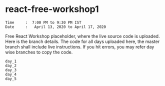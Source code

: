 # react-free-workshop1

```
Time     :  7:00 PM to 9:30 PM IST
Date     :   April 13, 2020 to April 17, 2020
```

Free React Workshop placeholder, where the live source code is uploaded. Here is the branch details. The code for all days uploaded here, the master branch shall include live instructions. If you hit errors, you may refer day wise branches to copy the code. 

```
day_1
day_2
day_3
day_4
day_5
```

